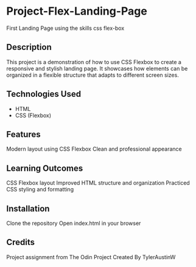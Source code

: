 # Project-Flex-Landing-Page
First Landing Page using the skills css flex-box


## Description
This project is a demonstration of how to use CSS Flexbox to create a responsive and stylish landing page. It showcases how elements can be organized in a flexible structure that adapts to different screen sizes.

## Technologies Used
- HTML
- CSS (Flexbox)


##  Features
Modern layout using CSS Flexbox
Clean and professional appearance

## Learning Outcomes
CSS Flexbox layout
Improved HTML structure and organization
Practiced CSS styling and formatting

## Installation
Clone the repository
Open index.html in your browser

## Credits
Project assignment from The Odin Project
Created By TylerAustinW
